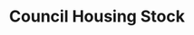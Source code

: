 ---
schema: default
title: Council Housing Stock
organization: Renfrewshire Council
notes: Local Authority owned housing stock, by normal use of dwelling
resources:

  - name: Council Housing Stock TABLE
  - url: 
  - format: TABLE

license: 
category:

  - Open Data

  - Renfrewshire

  - Built Environment


  - 

maintainer: Tim Wisniewski
maintainer_email: tim@timwis.com
---